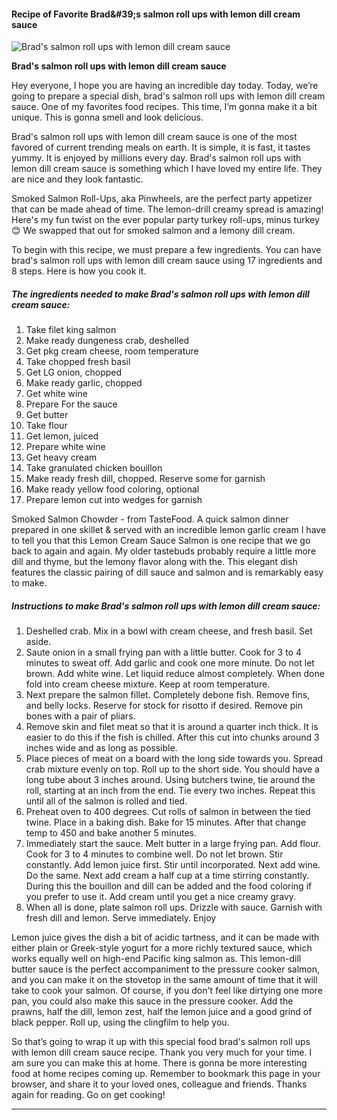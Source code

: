             

#### Recipe of Favorite Brad&amp;#39;s salmon roll ups with lemon dill cream sauce

![Brad's salmon roll ups with lemon dill cream sauce](https://img-global.cpcdn.com/recipes/c1f78f2623115eee/751x532cq70/brads-salmon-roll-ups-with-lemon-dill-cream-sauce-recipe-main-photo.jpg)

**Brad's salmon roll ups with lemon dill cream sauce**

Hey everyone, I hope you are having an incredible day today. Today, we’re going to prepare a special dish, brad's salmon roll ups with lemon dill cream sauce. One of my favorites food recipes. This time, I’m gonna make it a bit unique. This is gonna smell and look delicious.

Brad's salmon roll ups with lemon dill cream sauce is one of the most favored of current trending meals on earth. It is simple, it is fast, it tastes yummy. It is enjoyed by millions every day. Brad's salmon roll ups with lemon dill cream sauce is something which I have loved my entire life. They are nice and they look fantastic.

Smoked Salmon Roll-Ups, aka Pinwheels, are the perfect party appetizer that can be made ahead of time. The lemon-drill creamy spread is amazing! Here's my fun twist on the ever popular party turkey roll-ups, minus turkey 😊 We swapped that out for smoked salmon and a lemony dill cream.

To begin with this recipe, we must prepare a few ingredients. You can have brad's salmon roll ups with lemon dill cream sauce using 17 ingredients and 8 steps. Here is how you cook it.

##### The ingredients needed to make Brad's salmon roll ups with lemon dill cream sauce:

1.  Take filet king salmon
2.  Make ready dungeness crab, deshelled
3.  Get pkg cream cheese, room temperature
4.  Take chopped fresh basil
5.  Get LG onion, chopped
6.  Make ready garlic, chopped
7.  Get white wine
8.  Prepare For the sauce
9.  Get butter
10.  Take flour
11.  Get lemon, juiced
12.  Prepare white wine
13.  Get heavy cream
14.  Take granulated chicken bouillon
15.  Make ready fresh dill, chopped. Reserve some for garnish
16.  Make ready yellow food coloring, optional
17.  Prepare lemon cut into wedges for garnish

Smoked Salmon Chowder - from TasteFood. A quick salmon dinner prepared in one skillet & served with an incredible lemon garlic cream I have to tell you that this Lemon Cream Sauce Salmon is one recipe that we go back to again and again. My older tastebuds probably require a little more dill and thyme, but the lemony flavor along with the. This elegant dish features the classic pairing of dill sauce and salmon and is remarkably easy to make.

##### Instructions to make Brad's salmon roll ups with lemon dill cream sauce:

1.  Deshelled crab. Mix in a bowl with cream cheese, and fresh basil. Set aside.
2.  Saute onion in a small frying pan with a little butter. Cook for 3 to 4 minutes to sweat off. Add garlic and cook one more minute. Do not let brown. Add white wine. Let liquid reduce almost completely. When done fold into cream cheese mixture. Keep at room temperature.
3.  Next prepare the salmon fillet. Completely debone fish. Remove fins, and belly locks. Reserve for stock for risotto if desired. Remove pin bones with a pair of pliars.
4.  Remove skin and filet meat so that it is around a quarter inch thick. It is easier to do this if the fish is chilled. After this cut into chunks around 3 inches wide and as long as possible.
5.  Place pieces of meat on a board with the long side towards you. Spread crab mixture evenly on top. Roll up to the short side. You should have a long tube about 3 inches around. Using butchers twine, tie around the roll, starting at an inch from the end. Tie every two inches. Repeat this until all of the salmon is rolled and tied.
6.  Preheat oven to 400 degrees. Cut rolls of salmon in between the tied twine. Place in a baking dish. Bake for 15 minutes. After that change temp to 450 and bake another 5 minutes.
7.  Immediately start the sauce. Melt butter in a large frying pan. Add flour. Cook for 3 to 4 minutes to combine well. Do not let brown. Stir constantly. Add lemon juice first. Stir until incorporated. Next add wine. Do the same. Next add cream a half cup at a time stirring constantly. During this the bouillon and dill can be added and the food coloring if you prefer to use it. Add cream until you get a nice creamy gravy.
8.  When all is done, plate salmon roll ups. Drizzle with sauce. Garnish with fresh dill and lemon. Serve immediately. Enjoy

Lemon juice gives the dish a bit of acidic tartness, and it can be made with either plain or Greek-style yogurt for a more richly textured sauce, which works equally well on high-end Pacific king salmon as. This lemon-dill butter sauce is the perfect accompaniment to the pressure cooker salmon, and you can make it on the stovetop in the same amount of time that it will take to cook your salmon. Of course, if you don't feel like dirtying one more pan, you could also make this sauce in the pressure cooker. Add the prawns, half the dill, lemon zest, half the lemon juice and a good grind of black pepper. Roll up, using the clingfilm to help you.

So that’s going to wrap it up with this special food brad's salmon roll ups with lemon dill cream sauce recipe. Thank you very much for your time. I am sure you can make this at home. There is gonna be more interesting food at home recipes coming up. Remember to bookmark this page in your browser, and share it to your loved ones, colleague and friends. Thanks again for reading. Go on get cooking!

* * *